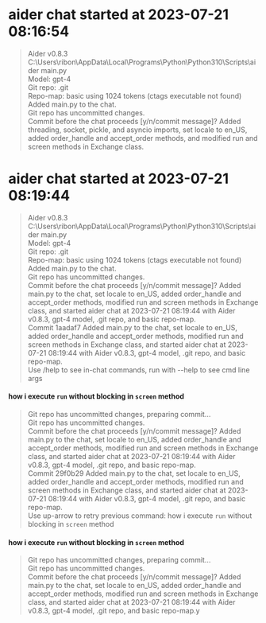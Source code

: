 
# aider chat started at 2023-07-21 08:16:54

> Aider v0.8.3  
> C:\Users\ribon\AppData\Local\Programs\Python\Python310\Scripts\aider main.py  
> Model: gpt-4  
> Git repo: .git  
> Repo-map: basic using 1024 tokens (ctags executable not found)  
> Added main.py to the chat.  
> Git repo has uncommitted changes.  
> Commit before the chat proceeds [y/n/commit message]? Added threading, socket, pickle, and asyncio imports, set locale to en_US, added order_handle and accept_order methods, and modified run and screen methods in Exchange class.  

# aider chat started at 2023-07-21 08:19:44

> Aider v0.8.3  
> C:\Users\ribon\AppData\Local\Programs\Python\Python310\Scripts\aider main.py  
> Model: gpt-4  
> Git repo: .git  
> Repo-map: basic using 1024 tokens (ctags executable not found)  
> Added main.py to the chat.  
> Git repo has uncommitted changes.  
> Commit before the chat proceeds [y/n/commit message]? Added main.py to the chat, set locale to en_US, added order_handle and accept_order methods, modified run and screen methods in Exchange class, and started aider chat at 2023-07-21 08:19:44 with Aider v0.8.3, gpt-4 model, .git repo, and basic repo-map.  
> Commit 1aadaf7 Added main.py to the chat, set locale to en_US, added order_handle and accept_order methods, modified run and screen methods in Exchange class, and started aider chat at 2023-07-21 08:19:44 with Aider v0.8.3, gpt-4 model, .git repo, and basic repo-map.  
> Use /help to see in-chat commands, run with --help to see cmd line args  

#### how i execute `run` without blocking in `screen` method  
> Git repo has uncommitted changes, preparing commit...  
> Git repo has uncommitted changes.  
> Commit before the chat proceeds [y/n/commit message]? Added main.py to the chat, set locale to en_US, added order_handle and accept_order methods, modified run and screen methods in Exchange class, and started aider chat at 2023-07-21 08:19:44 with Aider v0.8.3, gpt-4 model, .git repo, and basic repo-map.  
> Commit 29f0b29 Added main.py to the chat, set locale to en_US, added order_handle and accept_order methods, modified run and screen methods in Exchange class, and started aider chat at 2023-07-21 08:19:44 with Aider v0.8.3, gpt-4 model, .git repo, and basic repo-map.  
> Use up-arrow to retry previous command: how i execute `run` without blocking in `screen` method  

#### how i execute `run` without blocking in `screen` method  
> Git repo has uncommitted changes, preparing commit...  
> Git repo has uncommitted changes.  
> Commit before the chat proceeds [y/n/commit message]? Added main.py to the chat, set locale to en_US, added order_handle and accept_order methods, modified run and screen methods in Exchange class, and started aider chat at 2023-07-21 08:19:44 with Aider v0.8.3, gpt-4 model, .git repo, and basic repo-map.y  
